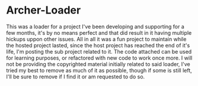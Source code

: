 # Archer-Loader
This was a loader for a project I've been developing and supporting for a few months, it's by no means perfect and that did result in it having multiple hickups uppon other issues. All in all it was a fun project to maintain while the hosted project lasted, since the host project has reached the end of it's life, I'm posting the sub project related to it. The code attached can be used for learning purposes, or refactored with new code to work once more. I will not be providing the copyrighted material initially related to said loader, I've tried my best to remove as much of it as possible, though if some is still left, I'll be sure to remove if I find it or am requested to do so.
